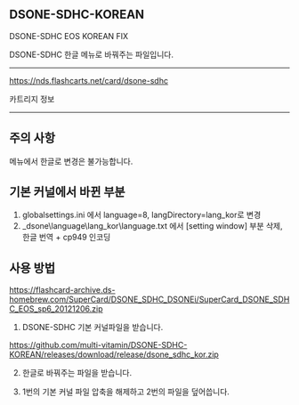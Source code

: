 ## DSONE-SDHC-KOREAN
DSONE-SDHC EOS KOREAN FIX

DSONE-SDHC 한글 메뉴로 바꿔주는 파일입니다.

---

<https://nds.flashcarts.net/card/dsone-sdhc>

카트리지 정보

---

## 주의 사항
메뉴에서 한글로 변경은 불가능합니다.



## 기본 커널에서 바뀐 부분
1. globalsettings.ini 에서 language=8, langDirectory=lang_kor로 변경
2. _dsone\language\lang_kor\language.txt 에서 [setting window] 부분 삭제, 한글 번역 + cp949 인코딩



## 사용 방법

<https://flashcard-archive.ds-homebrew.com/SuperCard/DSONE_SDHC_DSONEi/SuperCard_DSONE_SDHC_EOS_sp6_20121206.zip>

1. DSONE-SDHC 기본 커널파일을 받습니다.

<https://github.com/multi-vitamin/DSONE-SDHC-KOREAN/releases/download/release/dsone_sdhc_kor.zip>

2. 한글로 바꿔주는 파일을 받습니다.

3. 1번의 기본 커널 파일 압축을 해제하고 2번의 파일을 덮어씁니다.
